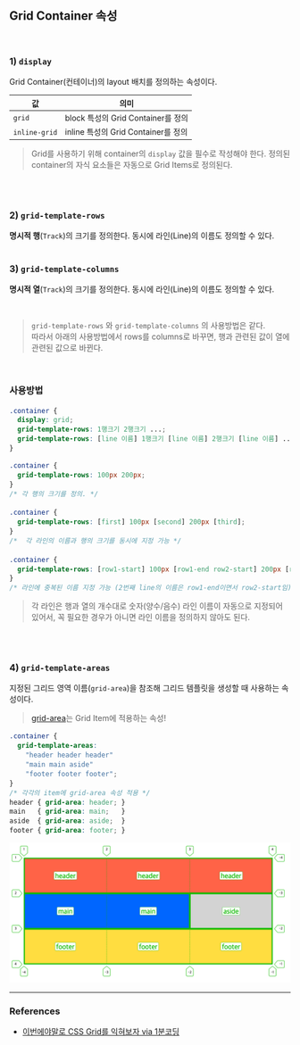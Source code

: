 ## Grid Container 속성

<br>

### 1) `display`

Grid Container(컨테이너)의 layout 배치를 정의하는 속성이다.

|값|의미|
|---|---|
|`grid`| block 특성의 Grid Container를 정의|
|`inline-grid`| inline 특성의 Grid Container를 정의|


> Grid를 사용하기 위해 container의 `display` 값을 필수로 작성해야 한다. 정의된 container의 자식 요소들은 자동으로 Grid Items로 정의된다.

<br>
<br>

### 2) `grid-template-rows`

__명시적 행__(`Track`)의 크기를 정의한다.
동시에 라인(Line)의 이름도 정의할 수 있다.
<br>
<Br>

### 3) `grid-template-columns`

__명시적 열__(`Track`)의 크기를 정의한다.
동시에 라인(Line)의 이름도 정의할 수 있다.<br>

<br>

> `grid-template-rows` 와 `grid-template-columns` 의 사용방법은 같다. <br> 따라서 아래의 사용방법에서 rows를 columns로 바꾸면, 행과 관련된 값이 열에 관련된 값으로 바뀐다.

<br>

### 사용방법

```css
.container {
  display: grid;
  grid-template-rows: 1행크기 2행크기 ...;
  grid-template-rows: [line 이름] 1행크기 [line 이름] 2행크기 [line 이름] ...;
}
```

```css
.container {
  grid-template-rows: 100px 200px;
}
/* 각 행의 크기를 정의. */

.container {
  grid-template-rows: [first] 100px [second] 200px [third];
}
/*  각 라인의 이름과 행의 크기를 동시에 지정 가능 */

.container {
  grid-template-rows: [row1-start] 100px [row1-end row2-start] 200px [row2-end];
}
/* 라인에 중복된 이름 지정 가능 (2번째 line의 이름은 row1-end이면서 row2-start임) */
```

> 각 라인은 행과 열의 개수대로 숫자(양수/음수) 라인 이름이 자동으로 지정되어 있어서, 꼭 필요한 경우가 아니면 라인 이름을 정의하지 않아도 된다.

<br>
<br>

### 4) `grid-template-areas`

지정된 그리드 영역 이름(`grid-area`)을 참조해 그리드 템플릿을 생성할 때 사용하는 속성이다.

> [grid-area]()는 Grid Item에 적용하는 속성!

```css
.container {
  grid-template-areas:
    "header header header"
    "main main aside"
    "footer footer footer";
}
/* 각각의 item에 grid-area 속성 적용 */
header { grid-area: header; }
main   { grid-area: main;   }
aside  { grid-area: aside;  }
footer { grid-area: footer; }
```

<img src="../images/css/grid-template-areas.png" width="600">






<hr>

### References

- [이번에야말로 CSS Grid를 익혀보자 via 1분코딩](https://studiomeal.com/archives/533)






